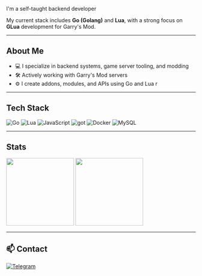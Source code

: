 I'm a self-taught backend developer

My current stack includes **Go (Golang)** and **Lua**, with a strong focus on **GLua** development for Garry's Mod.

---

## About Me

- 💻 I specialize in backend systems, game server tooling, and modding  
- 🛠️ Actively working with Garry's Mod servers
- ⚙️ I create addons, modules, and APIs using Go and Lua  r

---

## Tech Stack

<p align="left">
  <img src="https://img.shields.io/badge/Go-00ADD8?style=for-the-badge&logo=go&logoColor=white" alt="Go">
  <img src="https://img.shields.io/badge/Lua-2C2D72?style=for-the-badge&logo=lua&logoColor=white" alt="Lua">
  <img src="https://img.shields.io/badge/JavaScript-F7DF1E?style=for-the-badge&logo=javascript&logoColor=black" alt="JavaScript">
  <img src="https://img.shields.io/badge/gotest-00ADD8?style=for-the-badge&logo=go&logoColor=white" alt="got">
  <img src="https://img.shields.io/badge/Docker-2496ED?style=for-the-badge&logo=docker&logoColor=white" alt="Docker">
  <img src="https://img.shields.io/badge/MySQL-4479A1?style=for-the-badge&logo=mysql&logoColor=white" alt="MySQL">
</p>

---

## Stats

<p align="left">
  <img src="https://github-readme-stats.vercel.app/api?username=Dobytchick&show_icons=true&theme=tokyonight&hide_title=false" height="180">
  <img src="https://github-readme-stats.vercel.app/api/top-langs/?username=Dobytchick&layout=compact&theme=tokyonight" height="180">
</p>

---

## 📫 Contact

<p align="left">
  <a href="https://t.me/d0x1by" target="_blank">
    <img src="https://img.shields.io/badge/Telegram-2CA5E0?style=for-the-badge&logo=telegram&logoColor=white" alt="Telegram">
  </a>
</p>
